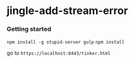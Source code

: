 # jingle-add-stream-error

### Getting started
`npm install -g stupid-server gulp`
`npm install`

go to `https://localhost:8443/tinker.html`